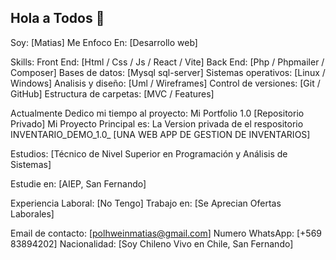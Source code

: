 ## Hola a Todos 👋
Soy: [Matias] 
Me Enfoco En: [Desarrollo web]

Skills: 
Front End: [Html / Css / Js / React / Vite]
Back End: [Php / Phpmailer / Composer]
Bases de datos: [Mysql sql-server]
Sistemas operativos: [Linux / Windows]
Analisis y diseño: [Uml / Wireframes]
Control de versiones: [Git / GitHub]
Estructura de carpetas: [MVC / Features]

Actualmente Dedico mi tiempo al proyecto: Mi Portfolio 1.0 [Repositorio Privado]
Mi Proyecto Principal es: La Version privada de el respositorio INVENTARIO_DEMO_1.0_ [UNA WEB APP DE GESTION DE INVENTARIOS]

Estudios: [Técnico de Nivel Superior en Programación
y Análisis de Sistemas]

Estudie en: [AIEP, San Fernando]

Experiencia Laboral: [No Tengo]
Trabajo en: [Se Aprecian Ofertas Laborales]

Email de contacto: [polhweinmatias@gmail.com]
Numero WhatsApp: [+569 83894202]
Nacionalidad: [Soy Chileno Vivo en Chile, San Fernando]


<!--
**matiasapl/matiasapl** is a ✨ _special_ ✨ repository because its `README.md` (this file) appears on your GitHub profile.

Here are some ideas to get you started:

- 🔭 I’m currently working on ...
- 🌱 I’m currently learning ...
- 👯 I’m looking to collaborate on ...
- 🤔 I’m looking for help with ...
- 💬 Ask me about ...
- 📫 How to reach me: ...
- 😄 Pronouns: ...
- ⚡ Fun fact: ...
-->

